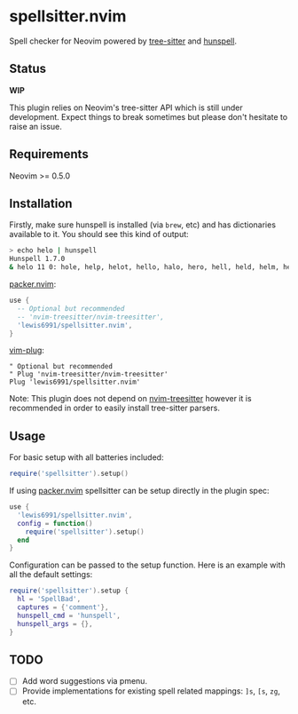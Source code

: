 # spellsitter.nvim

Spell checker for Neovim powered by [tree-sitter](https://github.com/tree-sitter/tree-sitter)
and [hunspell](http://hunspell.github.io/).

## Status
**WIP**

This plugin relies on Neovim's tree-sitter API which is still under development.
Expect things to break sometimes but please don't hesitate to raise an issue.

## Requirements
Neovim >= 0.5.0

## Installation

Firstly, make sure hunspell is installed (via `brew`, etc) and has dictionaries available to it.
You should see this kind of output:

```zsh
> echo helo | hunspell
Hunspell 1.7.0
& helo 11 0: hole, help, helot, hello, halo, hero, hell, held, helm, he lo, he-lo
```

[packer.nvim](https://github.com/wbthomason/packer.nvim):
```lua
use {
  -- Optional but recommended
  -- 'nvim-treesitter/nvim-treesitter',
  'lewis6991/spellsitter.nvim',
}
```

[vim-plug](https://github.com/junegunn/vim-plug):
```vim
" Optional but recommended
" Plug 'nvim-treesitter/nvim-treesitter'
Plug 'lewis6991/spellsitter.nvim'
```

Note: This plugin does not depend on
[nvim-treesitter](https://github.com/nvim-treesitter/nvim-treesitter)
however it is recommended in order to easily install tree-sitter parsers.

## Usage

For basic setup with all batteries included:
```lua
require('spellsitter').setup()
```

If using [packer.nvim](https://github.com/wbthomason/packer.nvim) spellsitter can
be setup directly in the plugin spec:

```lua
use {
  'lewis6991/spellsitter.nvim',
  config = function()
    require('spellsitter').setup()
  end
}
```

Configuration can be passed to the setup function. Here is an example with all
the default settings:

```lua
require('spellsitter').setup {
  hl = 'SpellBad',
  captures = {'comment'},
  hunspell_cmd = 'hunspell',
  hunspell_args = {},
}
```

## TODO

- [ ] Add word suggestions via pmenu.
- [ ] Provide implementations for existing spell related mappings: `]s`, `[s`, `zg`, etc.
